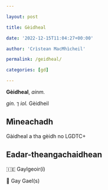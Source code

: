 ```yaml
---

layout: post

title: Gèidheal

date: '2022-12-15T11:04:27+00:00'

author: 'Crìstean MacMhìcheil'

permalink: /geidheal/

categories: [gd]

---
```


**Gèidheal**, _ainm._

_gin._ ⁊ _iol._ Gèidheil

## Mìneachadh

Gàidheal a tha gèidh no LGDTC+

## Eadar-theangachaidhean

&#x1f1ee;&#x1f1ea; Gaylgeoir(í)

&#x1f3f4;&#xe0067;&#xe0062;&#xe0065;&#xe006e;&#xe0067;&#xe007f; Gay Gael(s)
